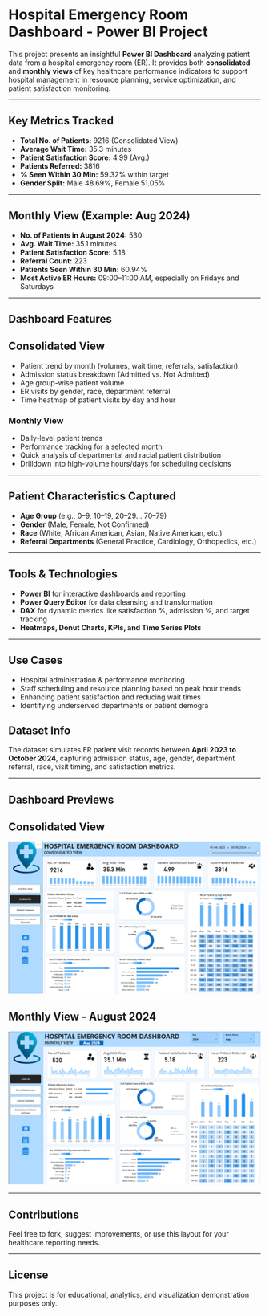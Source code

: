 #  Hospital Emergency Room Dashboard - Power BI Project

This project presents an insightful **Power BI Dashboard** analyzing patient data from a hospital emergency room (ER). It provides both **consolidated** and **monthly views** of key healthcare performance indicators to support hospital management in resource planning, service optimization, and patient satisfaction monitoring.

---

##  Key Metrics Tracked

- **Total No. of Patients:** 9216 (Consolidated View)
- **Average Wait Time:** 35.3 minutes
- **Patient Satisfaction Score:** 4.99 (Avg.)
- **Patients Referred:** 3816
- **% Seen Within 30 Min:** 59.32% within target
- **Gender Split:** Male 48.69%, Female 51.05%

---

##  Monthly View (Example: Aug 2024)

- **No. of Patients in August 2024:** 530
- **Avg. Wait Time:** 35.1 minutes
- **Patient Satisfaction Score:** 5.18
- **Referral Count:** 223
- **Patients Seen Within 30 Min:** 60.94%
- **Most Active ER Hours:** 09:00–11:00 AM, especially on Fridays and Saturdays

---

##  Dashboard Features

##  Consolidated View

- Patient trend by month (volumes, wait time, referrals, satisfaction)
- Admission status breakdown (Admitted vs. Not Admitted)
- Age group-wise patient volume
- ER visits by gender, race, department referral
- Time heatmap of patient visits by day and hour

###  Monthly View

- Daily-level patient trends
- Performance tracking for a selected month
- Quick analysis of departmental and racial patient distribution
- Drilldown into high-volume hours/days for scheduling decisions

---

##  Patient Characteristics Captured

- **Age Group** (e.g., 0–9, 10–19, 20–29... 70–79)
- **Gender** (Male, Female, Not Confirmed)
- **Race** (White, African American, Asian, Native American, etc.)
- **Referral Departments** (General Practice, Cardiology, Orthopedics, etc.)

---

##  Tools & Technologies

- **Power BI** for interactive dashboards and reporting
- **Power Query Editor** for data cleansing and transformation
- **DAX** for dynamic metrics like satisfaction %, admission %, and target tracking
- **Heatmaps, Donut Charts, KPIs, and Time Series Plots**

---

##  Use Cases

- Hospital administration & performance monitoring
- Staff scheduling and resource planning based on peak hour trends
- Enhancing patient satisfaction and reducing wait times
- Identifying underserved departments or patient demogra

##  Dataset Info

The dataset simulates ER patient visit records between **April 2023 to October 2024**, capturing admission status, age, gender, department referral, race, visit timing, and satisfaction metrics.

---

##  Dashboard Previews

##  Consolidated View  
![Consolidated View](./Consolated_view.png)

##  Monthly View - August 2024  
![Monthly View](./Monthly_view.png)

---

##  Contributions

Feel free to fork, suggest improvements, or use this layout for your healthcare reporting needs.

---

##  License

This project is for educational, analytics, and visualization demonstration purposes only.



